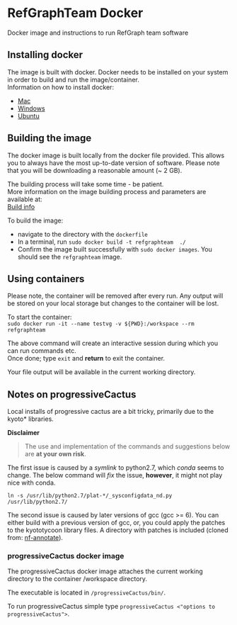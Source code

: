 # RefGraphTeam Docker
Docker image and instructions to run RefGraph team software

## Installing docker
The image is built with docker. Docker needs to be installed on your system in order to build and run the image/container.  
Information on how to install docker:  
* [Mac](https://docs.docker.com/docker-for-mac/)
* [Windows](https://docs.docker.com/docker-for-windows/)
* [Ubuntu](https://docs.docker.com/install/linux/docker-ce/ubuntu/)

## Building the image
The docker image is built locally from the docker file provided. This allows you to always have the most up-to-date version of software. Please note that you will be downloading a reasonable amount (~ 2 GB).  

The building process will take some time - be patient.  
More information on the image building process and parameters are available at:  
[Build info](https://docs.docker.com/engine/reference/builder/)  

To build the image:  
* navigate to the directory with the `dockerfile`  
* In a terminal, run `sudo docker build -t refgraphteam  ./`  
* Confirm the image built successfully with `sudo docker images`. You should see the `refgraphteam` image.

## Using containers

Please note, the container will be removed after every run. Any output will be stored on your local storage but changes to the container will be lost.

To start the container:  
`sudo docker run -it --name testvg -v ${PWD}:/workspace --rm refgraphteam`  

The above command will create an interactive session during which you can run commands etc.  
Once done; type `exit` and **return** to exit the container.  

Your file output will be available in the current working directory.

## Notes on progressiveCactus
Local installs of progressive cactus are a bit tricky, primarily due to the kyoto* libraries.  

**Disclaimer**  
> The use and implementation of the commands and suggestions below are **at your own risk**.

The first issue is caused by a *symlink* to python2.7, which *conda* seems to change. The below command will *fix* the issue, **however**, it might not play nice with conda.  

`ln -s /usr/lib/python2.7/plat-*/_sysconfigdata_nd.py /usr/lib/python2.7/`  

The second issue is caused by later versions of gcc (gcc >= 6). You can either build with a previous version of gcc, or, you could apply the patches to the kyototycoon library files. A directory with patches is included (cloned from: [nf-annotate](https://github.com/robsyme/nf-annotate/tree/master/patches)).  

### progressiveCactus docker image
The progressiveCactus docker image attaches the current working directory to the container /workspace directory.  

The executable is located in `/progressiveCactus/bin/`.  

To run progressiveCactus simple type `progressiveCactus <"options to progressiveCactus">`.  
